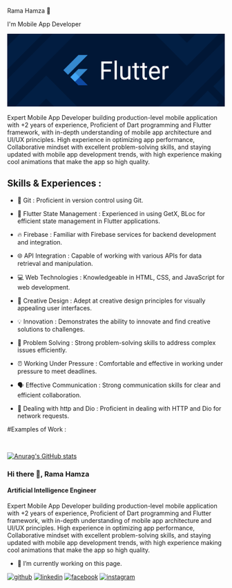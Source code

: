 
Rama Hamza 👋

I'm Mobile App Developer

<img src="https://github.com/RamaHamzaa/RamaHamzaa/blob/main/R.png">


Expert Mobile App Developer building production-level mobile application with +2 years of experience, Proficient of Dart programming and Flutter framework, with in-depth understanding of mobile app architecture and UI/UX principles. High experience in optimizing app performance, Collaborative mindset with excellent problem-solving skills, and staying updated with mobile app development trends, with high experience making cool animations 
that make the app so high quality. 

## Skills & Experiences :

-  🔄 Git : Proficient in version control using Git.

-  🚀 Flutter State Management : Experienced in using GetX, BLoc for efficient state management in Flutter applications.

-  🔥 Firebase : Familiar with Firebase services for backend development and integration.

-  🌐 API Integration : Capable of working with various APIs for data retrieval and manipulation.

-  💻 Web Technologies : Knowledgeable in HTML, CSS, and JavaScript for web development.

-  🎨 Creative Design : Adept at creative design principles for visually appealing user interfaces.

-  💡 Innovation : Demonstrates the ability to innovate and find creative solutions to challenges.

-  🧩 Problem Solving : Strong problem-solving skills to address complex issues efficiently.

-  ⏰ Working Under Pressure : Comfortable and effective in working under pressure to meet deadlines.

-  🗣 Effective Communication : Strong communication skills for clear and efficient collaboration.

-  🔄 Dealing with http and Dio : Proficient in dealing with HTTP and Dio for network requests.



  #Examples of Work :
  
<img src="" width="256" />


  [![Anurag's GitHub stats](https://github-readme-stats.vercel.app/api?username=RamaHamzaa)](https://github.com/RamaHamzaa/github-readme-stats)


### Hi there 👋, Rama Hamza
#### Artificial Intelligence Engineer
Expert Mobile App Developer building production-level mobile application with +2 years of experience, Proficient of Dart programming and Flutter framework, with in-depth understanding of mobile app architecture and UI/UX principles. High experience in optimizing app performance, Collaborative mindset with excellent problem-solving skills, and staying updated with mobile app development trends, with high experience making cool animations that make the app so high quality.

- 🔭 I’m currently working on this page. 


[<img src='https://cdn.jsdelivr.net/npm/simple-icons@3.0.1/icons/github.svg' alt='github' height='40'>](https://github.com/https://github.com/RamaHamzaa)  [<img src='https://cdn.jsdelivr.net/npm/simple-icons@3.0.1/icons/linkedin.svg' alt='linkedin' height='40'>](https://www.linkedin.com/in/https://www.linkedin.com/in/rama-hamza-1007a4248/)  [<img src='https://cdn.jsdelivr.net/npm/simple-icons@3.0.1/icons/facebook.svg' alt='facebook' height='40'>](https://www.facebook.com/https://www.facebook.com/rama.hamza.3785?mibextid=ZbWKwL)  [<img src='https://cdn.jsdelivr.net/npm/simple-icons@3.0.1/icons/instagram.svg' alt='instagram' height='40'>](https://www.instagram.com/https://www.instagram.com/rama._hamza?igsh=djBxbzF2YmNsZzZj/)  









